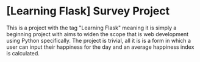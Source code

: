 # [Learning Flask] Survey Project
This is a project with the tag "Learning Flask" meaning it is simply a beginning project with aims to widen the scope that is web development using Python specifically. The project is trivial, all it is is a form in which a user can input their happiness for the day and an average happiness index is calculated. 
